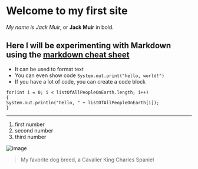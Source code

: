 # Welcome to my first site
*My name is Jack Muir*, or **Jack Muir** in bold. 

## Here I will be experimenting with Markdown using the [markdown cheat sheet](https://commonmark.org/help/)

* It can be used to format text
* You can even show code `System.out.print("hello, world!")`
* If you have a lot of code, you can create a code block
```
for(int i = 0; i < listOfAllPeopleOnEarth.length; i++)
{
System.out.println("hello, " + listOfAllPeopleOnEarth[i]);
}
```

---


1. first number
2. second number 
3. third number





![image](https://hellobark.com/wp-content/uploads/cavalier-king-charles-spaniel.jpg)
> My favorite dog breed, a Cavalier King Charles Spaniel

